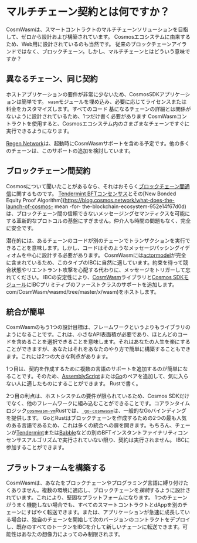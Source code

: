 # マルチチェーン契約とは何ですか？

CosmWasmは、スマートコントラクトのマルチチェーンソリューションを目指して、ゼロから設計および構築されています。
Cosmosエコシステムに由来するため、Web用に設計されているのも当然です。
従来のブロックチェーンアイランドではなく、ブロックチェーン。しかし、マルチチェーンとはどういう意味ですか？

## 異なるチェーン、同じ契約

ホストアプリケーションの要件が非常に少ないため、CosmosSDKアプリケーションは簡単です。
`wasm`モジュールを埋め込み、必要に応じてライセンスまたは料金をカスタマイズします。すべてのコード
基になるチェーンの詳細とは関係がないように設計されているため、1つだけ書く必要があります
CosmWasmコントラクトを使用すると、Cosmosエコシステム内のさまざまなチェーンですぐに実行できるようになります。

[Regen Network](https://regen.network)は、起動時にCosmWasmサポートを含める予定です。他の多くのチェーンは、このサポートの追加を検討しています。

## ブロックチェーン間契約

Cosmosについて聞いたことがあるなら、それはおそらく[ブロックチェーン間通信](https://cosmos.network/ibc/)に関するものです。 [Tendermint BFTコンセンサス](https://tendermint.com)とその[New Bonded Equity Proof Algorithm](https://blog.cosmos.network/what-does-the-launch-of-cosmos- mean -for- the-blockchain-ecosystem-952e14f67d0d)は、ブロックチェーン間の信頼できないメッセージングセマンティクスを可能にする革新的なプロトコルの基盤にすぎません。仲介人も時間の問題もなく、完全に安全です。

潜在的には、あるチェーンのコードが別のチェーンでトランザクションを実行できることを意味します。しかし、コードはそのようなメッセージパッシングイディオムを中心に設計する必要があります。 CosmWasmには[actormodel](./actor)が完全に含まれているため、このタイプのIBCに自然に適しています。約束を待って競合状態やリエントラント攻撃を心配する代わりに、メッセージをトリガーして忘れてください。 IBCの安定性により、[CosmWasm](https://github.com/CosmWasm/cosmwasm)ライブラリと[Cosmos SDKモジュール](https://github.com)にIBCプリミティブのファーストクラスのサポートを追加します。 com/CosmWasm/wasmd/tree/master/x/wasm)をホストします。

## 統合が簡単

CosmWasmのもう1つの設計目標は、フレームワークというよりもライブラリのようになることです。これは、小さなAPI表面積が必要であり、ほとんどのコードを含めることを選択できることを意味します。それはあなたの人生を楽にすることができますが、あなたはそれをあなたのやり方で簡単に構築することもできます。これには2つの大きな利点があります。

1つ目は、契約を作成するために複数の言語のサポートを追加するのが簡単になることです。そのため、[AssemblyScript](https://docs.assemblyscript.org/)または[Go](https://github.com/tinygo-org/tinygo)のペアを追加して、気に入らない人に適したものにすることができます。 Rustで書く。

2つ目の利点は、ホストシステムの要件が限られているため、Cosmos SDKだけでなく、他のフレームワークに組み込むことができることです。コアランタイムロジック[`cosmwasm-vm`](https://github.com/CosmWasm/cosmwasm/tree/master/lib/vm)Rustでは、[` go-cosmwasm`](https://github。com/CosmWasm/go-cosmwasm)は、一般的なGoバインディングを提供します。 GoとRustはブロックチェーンを作成するための2つの最も人気のある言語であるため、これは多くの統合への扉を開きます。もちろん、チェーンが[Tendermint](https://tendermint.com)または[Babble](https://babble.io/)などの別のBFTインスタントファイナリティコンセンサスアルゴリズムで実行されていない限り、契約は実行されません。 IBCに参加することができます。

## プラットフォームを構築する

CosmWasmは、あなたをブロックチェーンやプログラミング言語に縛り付けたくありません。複数の環境に適応し、ブロックチェーンを*接続*するように設計されています。これにより、堅固なプラットフォームになります。 1つのチェーンがうまく機能しない場合でも、すべてのスマートコントラクトとdAppを別のチェーンにすばやく転送できます。または、アプリケーションが急速に成長している場合は、独自のチェーンを開始して次のバージョンのコントラクトをデプロイし、既存のすべてのトークンをIBCを介して新しいチェーンに転送できます。可能性はあなたの想像力によってのみ制限されます。
